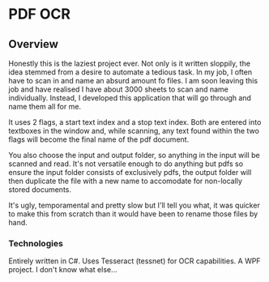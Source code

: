 <h1>PDF OCR</h1>

<h2>Overview</h2>

Honestly this is the laziest project ever. Not only is it written sloppily, the idea stemmed from a desire to automate a tedious task.
In my job, I often have to scan in and name an absurd amount fo files. I am soon leaving this job and have realised I have about 3000 sheets to scan and name individually. Instead, I developed this application that will go through and name them all for me.

It uses 2 flags, a start text index and a stop text index. Both are entered into textboxes in the window and, while scanning, any text found within the two flags will become the final name of the pdf document.

You also choose the input and output folder, so anything in the input will be scanned and read. It's not versatile enough to do anything but pdfs so ensure the input folder consists of exclusively pdfs, the output folder will then duplicate the file with a new name to accomodate for non-locally stored documents.

It's ugly, temporamental and pretty slow but I'll tell you what, it was quicker to make this from scratch than it would have been to rename those files by hand.


<h3>Technologies</h3>
Entirely written in C#.
Uses Tesseract (tessnet) for OCR capabilities.
A WPF project.
I don't know what else...
